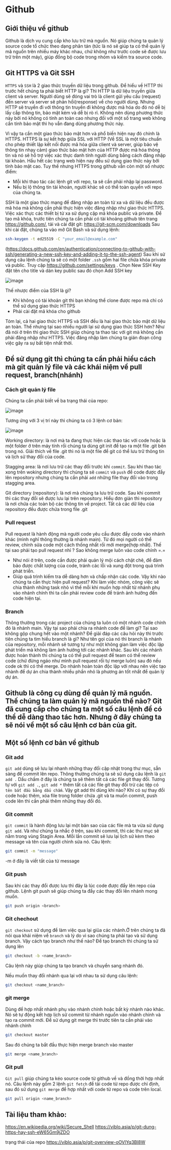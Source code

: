 # Github
## Giới thiệu về github
Github là dịch vụ cung cấp kho lưu trữ mà nguồn. Nó giúp chúng ta quản lý source code tổ chức theo dạng phân tán (tức là nó sẽ giúp ta có thể quản lý mã nguồn trên nhiều máy khác nhau, chứ không như trước code sẽ được lưu trữ trên một máy), giúp đồng bộ code trong nhóm và kiểm tra source code.

## Git HTTPS và Git SSH
`HTTPS` và `SSH` là 2 giao thức truyền dữ liệu trong github.
Để hiểu về HTTP thì trước hết chúng ta phải biết HTTP là gì? Thì HTTP là dữ liệu truyền giữa client và server. Người dùng sẽ đóng vai trò là client gửi yêu cầu (request) đến server và server sẽ phản hồi(response) về cho người dùng. Nhưng HTTP sẽ truyền đi với thông tin truyền đi không được mã hóa do đó nó dễ bị lấy cắp thông tin, bảo mật kém và dễ bị rò rỉ. Không nên dùng phương thức này bởi nó không có tính an toàn cao nhưng đối với một số trang web không cần tính bảo mật thì họ vẫn đang dùng phương thức này.

Vì vậy ta cần một giao thức bảo mật hơn và phổ biến hiện nay đó chính là HTTPS. HTTPS là sự kết hợp giữa SSL với HTTP (Về SSL là một tiêu chuẩn cho phép thiết lập kết nối được mã hóa giữa client và server, giúp bảo vệ thông tin nhạy cảm) giao thức bảo mật hơn của HTTP được mã hóa thông tin và nó sẽ hỗ trợ việc xác thực danh tính người dùng bằng cách đăng nhập tài khoản. Hầu hết các trang web hiện nay đều sử dụng giao thức này bởi tính bảo mật cao.
Tuy thế nhưng HTTPS trong github vẫn còn một số nhược điểm:
* Mỗi khi thao tác các lệnh git với repo, ta sẽ cần phải nhập lại password.
* Nếu bị lộ thông tin tài khoản, người khác sẽ có thể toàn quyền với repo của chúng ta.

SSH là một giao thức mạng để đăng nhập an toàn từ xa và dữ liệu đều được mã hóa mà không cần phải thực hiện việc đăng nhập như giao thức HTTPS. Việc xác thực các thiết bị từ xa sử dụng cặp mã khóa public và private. Để tạo mã khóa, trước tiên chúng ta cần phải có tài khoảng github tên trang https://github.com/, tải và cài đặt git: https://git-scm.com/downloads
Sau khi cài đặt, chúng ta vào mở Git Bash và sử dụng lệnh:
```sh
ssh-keygen -t ed25519 -C "your_email@example.com"
```
(https://docs.github.com/en/authentication/connecting-to-github-with-ssh/generating-a-new-ssh-key-and-adding-it-to-the-ssh-agent)
Sau khi sử dụng câu lệnh chúng ta sẽ có một folder `.ssh` gồm hai file chứa khóa private và public.
Truy cập https://github.com/settings/keys . Chọn New SSH Key đặt tên cho title và dán key public sau đó chọn Add SSH key

![image](https://github.com/Phu-Vu/learn-git/assets/111777472/445b30e5-d178-4955-979d-7801ee68bc7e)

Thế nhược điểm của SSH là gì?
* Khi không có tài khoản git thì bạn không thể clone được repo mà chỉ có thể sử dụng giao thức HTTPS
* Phải cài đặt mã khóa cho github

Tóm lại, cả hai giao thức HTTPS và SSH đều là hai giao thức bảo mật dữ liệu an toàn. Thế nhưng tại sao nhiều người lại sử dụng giao thức SSH hơn?
Như đã nói ở trên thì giao thức SSH giúp chúng ta thao tác với git mà không cần phải đăng nhập như HTTPS. Việc đăng nhập làm chúng ta gián đoạn công việc gây ra sự bất tiện nhất thời.

## Để sử dụng git thì chúng ta cần phải hiểu cách mà git quản lý file và các khái niệm về pull request, branch(nhánh)
### Cách git quản lý file
Chúng ta cần phải biết về ba trạng thái của repo:

![image](https://github.com/Phu-Vu/learn-git/assets/111777472/c9c10932-a166-4780-9249-2e9adad943b0)

Tương ứng với 3 vị trí này thì chúng ta có 3 lệnh cơ bản:

![image](https://github.com/Phu-Vu/learn-git/assets/111777472/6d845e95-7fcf-4ab0-a3ae-2dd4172f0667)

Working directory: là nơi mà ta đang thực hiện các thao tác với code hoặc là một folder ở trên máy tính rồi chúng ta dùng git init để tạo ra một file .git bên trong nó. Giải thích về file .git thì nó là một file để git có thể lưu trữ thông tin và lịch sử thay đổi của code.

Stagging area: là nơi lưu trữ các thay đổi trước khi `commit`. Sau khi thao tác xong trên woking directory thì chúng ta sẽ `commit` và `push` để code được đẩy lên repository nhưng chúng ta cần phải `add` những file thay đổi vào trong stagging area.

Git directory (repository): là nơi mà chúng ta lưu trữ code. Sau khi commit thì các thay đổi sẽ được lưu lại trên repository. Hiểu đơn giản thì repository là nơi chứa các toàn bộ các thông tin về project. Tất cả các dữ liệu của repository đều được chứa trong file .git

### Pull request
Pull request là hành động mà người code yêu cầu được đẩy code vào nhánh khác (mình nghĩ thông thường là nhánh main). Từ đó mọi người có thể review, chỉnh sửa code một cách thống nhất rồi mới merge(hợp nhất). Thế tại sao phải tạo pull request nhỉ ? Sao không merge luôn vào code chính =.=
* Như nói ở trên, code cần được phải quản lý mội cách chặt chẽ, để đảm bảo được chất lượng của code, tránh các lỗi và xung đột trong quá trình phát triển.
* Giúp quá trình kiểm tra dễ dàng hơn và chấp nhận các code.
Vậy khi nào chúng ta cần thực hiện pull request?
Khi làm việc nhóm, công việc sẽ chia thành những task nhỏ vì thế mỗi khi muốn hợp nhất từ nhánh phụ vào nhánh chính thì ta cần phải review code để tránh ảnh hưởng đến code hiện tại.

### Branch
Thông thường trong các project của chúng ta luôn có một nhánh code chính đó là nhánh main. Vậy tại sao phải chia ra nhánh code để làm gì? Tại sao không gộp chung hết vào một nhánh?
Để giải đáp các câu hỏi này thì trước tiên chúng ta tìm hiểu branch là gì? Như tên gọi của nó thì branch là nhánh của repository, mỗi nhánh sẽ tương tự như một không gian làm việc độc lập phát triển mà không làm ảnh hưởng tới các nhánh khác. Sau khi các nhánh được hoàn thành thì chúng ta có thể pull request để team có thể review code (chứ đừng ngáo như mình pull request rồi tự merge luôn) sau đó nếu code ok thì có thể merge. Do nhánh hoàn toàn độc lập với nhau nên việc tạo nhành để dự án chia thành nhiều phần nhỏ là phương án tốt nhất để quản lý dự án.

## Github là công cụ dùng để quản lý mã nguồn. Thế chúng ta làm quản lý mã nguồn thế nào? Git đã cung cấp cho chúng ta một số câu lệnh để có thể dễ dàng thao tác hơn. Nhưng ở đây chúng ta sẽ nói về một số câu lệnh cơ bản của git.
## Một số lệnh cơ bản về github
### Git add
`git add` dùng sẽ lưu lại nhanh những thay đổi cập nhật trong thư mục, sẫn sàng để commit lên repo.
Thông thường chúng ta sẽ sử dụng câu lệnh là `git add .` Dấu chấm ở đây là chúng ta sẽ thêm tất cả các file git thay đổi.
Tương tự với `git add .`, `git add *` thêm tất cả các file git thay đổi trừ các tệp có `tên bắt đầu bằng dấu chấm`.
Vậy git add thì dùng khi nào?
Khi có sự thay đổi code hoặc thêm, xóa file trong folder chứa .git và ta muốn commit, push code lên thì cần phải thêm những thay đổi đó.

### Git commit
`git commit` là hành động lưu lại một bản sao của các file mà ta vừa sử dụng `git add`. Và như chúng ta nhắc ở trên, sau khi commit, thì các thư mục sẽ nằm trong vùng Stagin Area. Mỗi lần commit sẽ lưu lại lịch sử kèm theo message và tên của người chỉnh sửa nó. 
Câu lệnh: 
``` sh
git commit -m "message"
```
-m ở đây là viết tắt của từ message

### Git push
Sau khi các thay đổi được lưu thì đây là lúc code được đẩy lên repo của github. Lệnh git push sẽ giúp chúng ta đẩy các thay đổi lên nhánh mong muốn.
```sh
git push origin <branch>
```

### Git chechout
`git checkout` sử dụng để làm việc qua lại giũa các nhánh.Ở trên chúng ta đã nói qua khái niệm về `branch` và lý do vì sao chúng ta phải tạo và sử dụng branch. Vậy cách tạo branch như thế nào?
Để tạo branch thì chúng ta sử dụng lên
```sh
git checkout -b <name_branch>
```
Câu lệnh này giúp chúng ta tạo branch và chuyển sang nhánh đó.

Nếu muốn thay đổi nhánh qua lại với nhau ta sử dụng câu lệnh:
```sh
git checkout <name_branch>
```

### git merge
Dùng để hợp nhất nhánh phụ vào nhánh chính hoặc bất kỳ nhánh nào khác. Nó sẽ tự động kết hợp lịch sử commit từ nhánh nguồn vào nhánh chính và tạo ra commit mới.
Để sử dụng git merge thì trước tiên ta cần phải vào nhánh chính
```sh
git checkout master
```
Sau đó chúng ta bắt đầu thực hiện merge branch vào master
```sh
git merge <name_branch>
```


### Git pull
`Git pull` giúp chúng ta kéo source code từ github về và đồng thời hợp nhất nó. Câu lệnh này gồm 2 lệnh `git fetch` để tải code từ repo được chỉ định, sau đó sử dụng `git merge` để hợp nhất với code từ repo và code trên local.
 ```sh
 git pull origin <name_branch>
 ```

## Tài liệu tham khảo:
https://en.wikipedia.org/wiki/Secure_Shell
https://viblo.asia/p/git-dung-https-hay-ssh-eW65Gm9jZDO

trạng thái của repo https://viblo.asia/p/git-overview-oOVlYq3Bl8W

